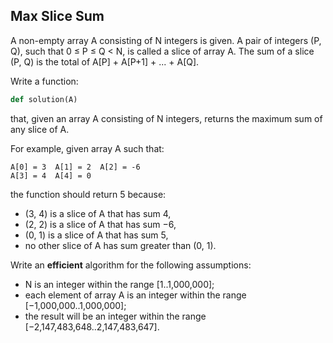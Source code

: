 ## Max Slice Sum
A non-empty array A consisting of N integers is given. A pair of integers (P, Q), such that 0 ≤ P ≤ Q < N, is called a slice of array A. The sum of a slice (P, Q) is the total of A[P] + A[P+1] + ... + A[Q].

Write a function:

```python
def solution(A)
```

that, given an array A consisting of N integers, returns the maximum sum of any slice of A.

For example, given array A such that:
```
A[0] = 3  A[1] = 2  A[2] = -6
A[3] = 4  A[4] = 0
```
the function should return 5 because:

* (3, 4) is a slice of A that has sum 4,
* (2, 2) is a slice of A that has sum −6,
* (0, 1) is a slice of A that has sum 5,
* no other slice of A has sum greater than (0, 1).

Write an **efficient** algorithm for the following assumptions:

* N is an integer within the range [1..1,000,000];
* each element of array A is an integer within the range [−1,000,000..1,000,000];
* the result will be an integer within the range [−2,147,483,648..2,147,483,647].